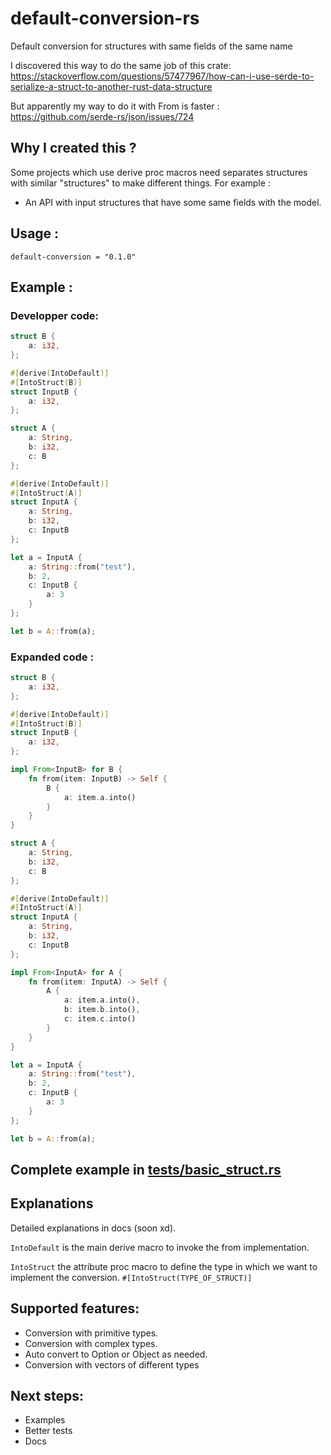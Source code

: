 # default-conversion-rs
Default conversion for structures with same fields of the same name

I discovered this way to do the same job of this crate: https://stackoverflow.com/questions/57477967/how-can-i-use-serde-to-serialize-a-struct-to-another-rust-data-structure

But apparently my way to do it with From is faster : https://github.com/serde-rs/json/issues/724

## Why I created this ?

Some projects which use derive proc macros need separates structures with similar "structures" to make different things. For example :

- An API with input structures that have some same fields with the model.

## Usage :

```
default-conversion = "0.1.0"
```

## Example :

### Developper code:

```rust
struct B {
    a: i32,
};

#[derive(IntoDefault)]
#[IntoStruct(B)]
struct InputB {
    a: i32,
};

struct A {
    a: String,
    b: i32,
    c: B
};

#[derive(IntoDefault)]
#[IntoStruct(A)]
struct InputA {
    a: String,
    b: i32,
    c: InputB
};

let a = InputA {
    a: String::from("test"),
    b: 2,
    c: InputB {
        a: 3
    }
};

let b = A::from(a);
```

### Expanded code :

```rust
struct B {
    a: i32,
};

#[derive(IntoDefault)]
#[IntoStruct(B)]
struct InputB {
    a: i32,
};

impl From<InputB> for B {
    fn from(item: InputB) -> Self {
        B {
            a: item.a.into()
        }
    }
}

struct A {
    a: String,
    b: i32,
    c: B
};

#[derive(IntoDefault)]
#[IntoStruct(A)]
struct InputA {
    a: String,
    b: i32,
    c: InputB
};

impl From<InputA> for A {
    fn from(item: InputA) -> Self {
        A {
            a: item.a.into(),
            b: item.b.into(),
            c: item.c.into()
        }
    }
}

let a = InputA {
    a: String::from("test"),
    b: 2,
    c: InputB {
        a: 3
    }
};

let b = A::from(a);
```

## Complete example in [tests/basic_struct.rs](https://github.com/AurelienFT/default-conversion-rs/blob/main/tests/basic_struct.rs)

## Explanations

Detailed explanations in docs (soon xd).

`IntoDefault` is the main derive macro to invoke the from implementation.

`IntoStruct` the attribute proc macro to define the type in which we want to implement the conversion. `#[IntoStruct(TYPE_OF_STRUCT)]`


## Supported features:

- Conversion with primitive types.
- Conversion with complex types.
- Auto convert to Option or Object as needed.
- Conversion with vectors of different types

## Next steps:

- Examples
- Better tests
- Docs